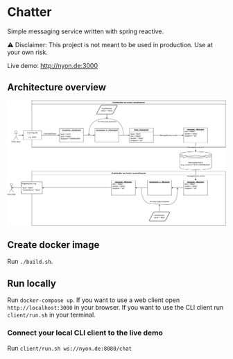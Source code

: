 # Chatter

Simple messaging service written with spring reactive.

⚠️ Disclaimer: This project is not meant to be used in production. Use at your own risk.

Live demo: http://nyon.de:3000

## Architecture overview

![](./overview.drawio.png)

## Create docker image

Run `./build.sh`.

## Run locally

Run `docker-compose up`.
If you want to use a web client open `http://localhost:3000` in your browser.
If you want to use the CLI client run `client/run.sh` in your terminal.

### Connect your local CLI client to the live demo

Run `client/run.sh ws://nyon.de:8080/chat`